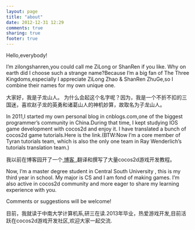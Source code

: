 ```yaml
---
layout: page
title: "about"
date: 2012-12-31 12:29
comments: true
sharing: true
footer: true
---
```

Hello,everybody!

I’m zilongshanren,you could call me ZiLong or ShanRen if you like. Why on earth did I choose such a strange name?Because I’m a big fan of The Three Kingdoms,especially I appreciate ZiLong Zhao & ShanRen ZhuGe,so I combine their names for my own unique one. 

大家好，我是子龙山人。
为什么会起这个名字呢？因为，我是一个不折不扣的三国迷，喜欢赵子龙的英勇和诸葛山人的神机妙算，故取名为子龙山人。

In 2011,I started my own personal blog in cnblogs.com,one of the biggest programmer’s community in China.During that time, I kept studying IOS game development with cocos2d and enjoy it. I have translated a bunch of cocos2d game tutorials.Here is the link.(BTW:Now I’m a core member of Tyran tutorials team, which is also the only one team in Ray Wenderlich’s tutorials translation team.)

我以前在博客园开了一个[  博客  ](http://www.cnblogs.com/zilongshanren/),翻译和撰写了大量cocos2d游戏开发教程。

Now, I’m a master degree student in Central South University , this is my third year in school. My major is CS and I am fond of making games. I’m also active in cocos2d community and more eager to share my learning experience with you.

Comments or suggestions will be welcome! 

目前，我就读于中南大学计算机系,研三在读.2013年毕业，热爱游戏开发,目前活跃在cocos2d游戏开发社区,欢迎大家一起交流.
